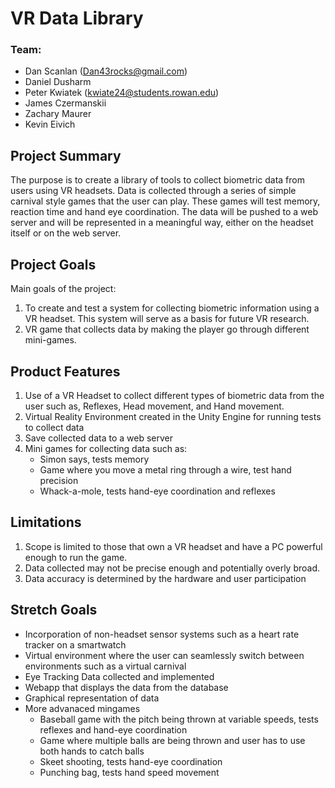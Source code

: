 # VR Data Library
### Team:

* Dan Scanlan (Dan43rocks@gmail.com)
* Daniel Dusharm
* Peter Kwiatek (kwiate24@students.rowan.edu)
* James Czermanskii
* Zachary Maurer
* Kevin Eivich

## Project Summary
The purpose is to create a library of tools to collect biometric data from users using VR headsets. Data is collected through a series of simple carnival style games that the user can play. These games will test memory, reaction time and hand eye coordination. The data will be pushed to a web server and will be represented in a meaningful way, either on the headset itself or on the web server.

## Project Goals
Main goals of the project:
1. To create and test a system for collecting biometric information using a VR headset. This system will serve as a basis for future VR research.
2. VR game that collects data by making the player go through different mini-games.

## Product Features
1. Use of a VR Headset to collect different types of biometric data from the user such as, Reflexes, Head movement, and Hand movement.
2. Virtual Reality Environment created in the Unity Engine for running tests to collect data
3. Save collected data to a web server
4. Mini games for collecting data such as:
   * Simon says, tests memory
   * Game where you move a metal ring through a wire, test hand precision
   * Whack-a-mole, tests hand-eye coordination and reflexes

## Limitations
1. Scope is limited to those that own a VR headset and have a PC powerful enough to run the game.
2. Data collected may not be precise enough and potentially overly broad.
3. Data accuracy is determined by the hardware and user participation


## Stretch Goals
* Incorporation of non-headset sensor systems such as a heart rate tracker on a smartwatch
* Virtual environment where the user can seamlessly switch between environments such as a virtual carnival
* Eye Tracking Data collected and implemented
* Webapp that displays the data from the database
* Graphical representation of data
* More advanaced mingames
  * Baseball game with the pitch being thrown at variable speeds, tests reflexes and hand-eye coordination
  * Game where multiple balls are being thrown and user has to use both hands to catch balls
  * Skeet shooting, tests hand-eye coordination
  * Punching bag, tests hand speed movement
